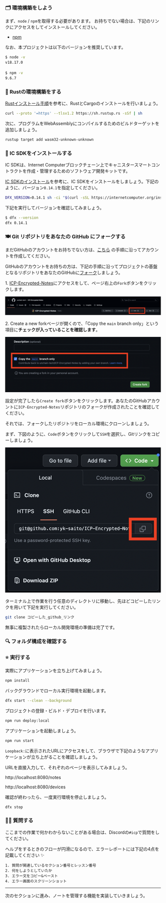 ### 🗂 環境構築をしよう

まず、`node` / `npm`を取得する必要があります。
お持ちでない場合は、下記のリンクにアクセスをしてインストールしてください。

- [npm](https://docs.npmjs.com/downloading-and-installing-node-js-and-npm)

なお、本プロジェクトは以下のバージョンを推奨しています。

```bash
$ node -v
v18.17.0

$ npm -v
9.6.7
```

### 🦀 Rustの環境構築をする

[Rustインストール手順](https://doc.rust-lang.org/book/ch01-01-installation.html)を参考に、RustとCargoのインストールを行いましょう。

```bash
curl --proto '=https' --tlsv1.2 https://sh.rustup.rs -sSf | sh
```

次に、プログラムをWebAssemblyにコンパイルするためのビルドターゲットを追加しましょう。

```bash
rustup target add wasm32-unknown-unknown
```

### 🧰 IC SDKをインストールする

IC SDKは、Internet Computerブロックチェーン上でキャニスタースマートコントラクトを作成・管理するためのソフトウェア開発キットです。

[IC SDKのインストール](https://internetcomputer.org/docs/current/developer-docs/setup/install/)を参考に、IC SDKをインストールをしましょう。下記のように、バージョン`0.14.1`を指定してください。

```bash
DFX_VERSION=0.14.1 sh -ci "$(curl -sSL https://internetcomputer.org/install.sh)"
```

下記を実行してバージョンを確認してみましょう。

```bash
$ dfx --version
dfx 0.14.1
```

### 🍽 Git リポジトリをあなたの GitHub にフォークする

まだGitHubのアカウントをお持ちでない方は、[こちら](https://qiita.com/okumurakengo/items/848f7177765cf25fcde0) の手順に沿ってアカウントを作成してください。

GitHubのアカウントをお持ちの方は、下記の手順に沿ってプロジェクトの基盤となるリポジトリをあなたのGitHubに[フォーク](https://denno-sekai.com/github-fork/)しましょう。

1\. [ICP-Encrypted-Notes](https://github.com/unchain-tech/ICP-Encrypted-Notes)にアクセスをして、ページ右上の`Fork`ボタンをクリックします。

![](/public/images/ICP-Encrypted-Notes/section-0/0_1_1.png)

2\. Create a new forkページが開くので、「Copy the `main` branch only」という項目に**チェックが入っていることを確認します**。

![](/public/images/ICP-Encrypted-Notes/section-0/0_1_2.png)

設定が完了したら`Create fork`ボタンをクリックします。あなたのGitHubアカウントに`ICP-Encrypted-Notes`リポジトリのフォークが作成されたことを確認してください。

それでは、フォークしたリポジトリをローカル環境にクローンしましょう。

まず、下図のように、`Code`ボタンをクリックして`SSH`を選択し、Gitリンクをコピーしましょう。

![](/public/images/ICP-Encrypted-Notes/section-0/0_1_3.png)

ターミナル上で作業を行う任意のディレクトリに移動し、先ほどコピーしたリンクを用いて下記を実行してください。

```bash
git clone コピーした_github_リンク
```

無事に複製されたらローカル開発環境の準備は完了です。

### 🔍 フォルダ構成を確認する
<!-- TODO: 必要に応じて記述する -->

### ⭐️ 実行する

実際にアプリケーションを立ち上げてみましょう。

```bash
npm install
```

バックグラウンドでローカル実行環境を起動します。

```bash
dfx start --clean --background
```

プロジェクトの登録・ビルド・デプロイを行います。

```bash
npm run deploy:local
```

アプリケーションを起動しましょう。

```bash
npm run start
```

`Loopback:`に表示されたURLにアクセスをして、ブラウザで下記のようなアプリケーションが立ち上がることを確認しましょう。

<!-- TODO: 画像を追加する -->

URLを直接入力して、それぞれのページを表示してみましょう。

http://localhost:8080/notes

<!-- TODO: ノート一覧ページの画像を追加する -->

http://localhost:8080/devices

<!-- TODO: デバイス一覧ページの画像を追加する -->

確認が終わったら、一度実行環境を停止しましょう。

```bash
dfx stop
```

### 🙋‍♂️ 質問する

ここまでの作業で何かわからないことがある場合は、Discordの`#icp`で質問をしてください。

ヘルプをするときのフローが円滑になるので、エラーレポートには下記の4点を記載してください ✨

```
1. 質問が関連しているセクション番号とレッスン番号
2. 何をしようとしていたか
3. エラー文をコピー&ペースト
4. エラー画面のスクリーンショット
```

---

次のセクションに進み、ノートを管理する機能を実装していきましょう。